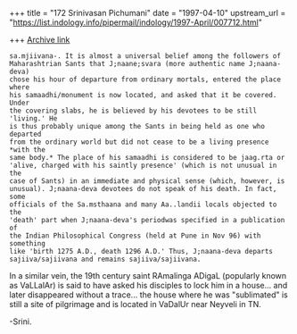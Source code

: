 +++
title = "172 Srinivasan Pichumani"
date = "1997-04-10"
upstream_url = "https://list.indology.info/pipermail/indology/1997-April/007712.html"

+++
[Archive link](https://list.indology.info/pipermail/indology/1997-April/007712.html)


	sa.mjiivana-. It is almost a universal belief among the followers of
	Maharashtrian Sants that J;naane;svara (more authentic name J;naana-deva)
	chose his hour of departure from ordinary mortals, entered the place where
	his samaadhi/monument is now located, and asked that it be covered. Under
	the covering slabs, he is believed by his devotees to be still 'living.' He
	is thus probably unique among the Sants in being held as one who departed
	from the ordinary world but did not cease to be a living presence *with the
	same body.* The place of his samaadhi is considered to be jaag.rta or
	'alive, charged with his saintly presence' (which is not unusual in the
	case of Sants) in an immediate and physical sense (which, however, is
	unusual). J;naana-deva devotees do not speak of his death. In fact, some
	officials of the Sa.msthaana and many Aa..landii locals objected to the
	'death' part when J;naana-deva's periodwas specified in a publication of
	the Indian Philosophical Congress (held at Pune in Nov 96) with something
	like 'birth 1275 A.D., death 1296 A.D.' Thus, J;naana-deva departs
	sajiiva/sajiivana and remains sajiiva/sajiivana.

In a similar vein, the 19th century saint RAmalinga ADigaL (popularly 
known as VaLLalAr) is said to have asked his disciples to lock him in 
a house... and later disappeared without a trace... the house where he 
was "sublimated" is still a site of pilgrimage and is located in VaDalUr 
near Neyveli in TN.  

-Srini.





